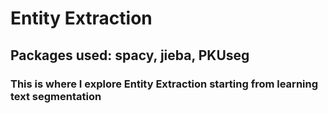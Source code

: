 # Entity Extraction
## Packages used: spacy, jieba, PKUseg
### This is where I explore Entity Extraction starting from learning text segmentation
